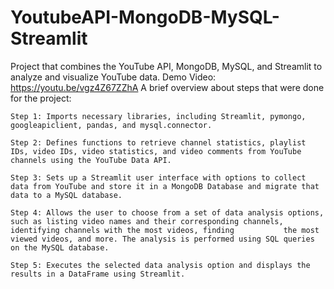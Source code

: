 # YoutubeAPI-MongoDB-MySQL-Streamlit

Project that combines the YouTube API, MongoDB, MySQL, and Streamlit to analyze and visualize YouTube data.
Demo Video: https://youtu.be/vgz4Z67ZZhA
A brief overview about steps that were done for the project:

	Step 1: Imports necessary libraries, including Streamlit, pymongo, googleapiclient, pandas, and mysql.connector.
	
	Step 2: Defines functions to retrieve channel statistics, playlist IDs, video IDs, video statistics, and video comments from YouTube channels using the YouTube Data API.
	
	Step 3: Sets up a Streamlit user interface with options to collect data from YouTube and store it in a MongoDB Database and migrate that data to a MySQL database.
	
	Step 4: Allows the user to choose from a set of data analysis options, such as listing video names and their corresponding channels, identifying channels with the most videos, finding 		  the most viewed videos, and more. The analysis is performed using SQL queries on the MySQL database.
	
	Step 5: Executes the selected data analysis option and displays the results in a DataFrame using Streamlit.

